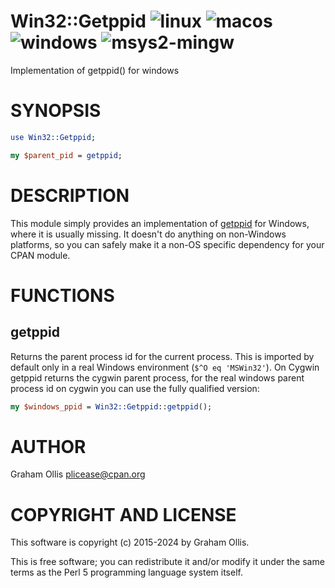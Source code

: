 # Win32::Getppid ![linux](https://github.com/uperl/Win32-Getppid/workflows/linux/badge.svg) ![macos](https://github.com/uperl/Win32-Getppid/workflows/macos/badge.svg) ![windows](https://github.com/uperl/Win32-Getppid/workflows/windows/badge.svg) ![msys2-mingw](https://github.com/uperl/Win32-Getppid/workflows/msys2-mingw/badge.svg)

Implementation of getppid() for windows

# SYNOPSIS

```perl
use Win32::Getppid;

my $parent_pid = getppid;
```

# DESCRIPTION

This module simply provides an implementation of [getppid](https://metacpan.org/pod/perlfunc#getppid) for
Windows, where it is usually missing.  It doesn't do anything on non-Windows
platforms, so you can safely make it a non-OS specific dependency for your
CPAN module.

# FUNCTIONS

## getppid

Returns the parent process id for the current process.  This is imported by
default only in a real Windows environment (`$^O eq 'MSWin32'`).  On Cygwin
getppid returns the cygwin parent process, for the real windows parent
process id on cygwin you can use the fully qualified version:

```perl
my $windows_ppid = Win32::Getppid::getppid();
```

# AUTHOR

Graham Ollis <plicease@cpan.org>

# COPYRIGHT AND LICENSE

This software is copyright (c) 2015-2024 by Graham Ollis.

This is free software; you can redistribute it and/or modify it under
the same terms as the Perl 5 programming language system itself.
